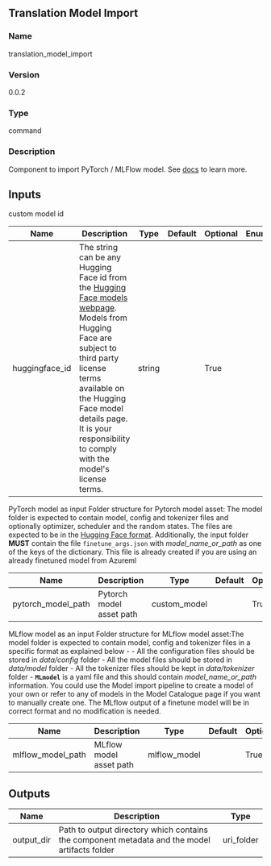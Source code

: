 ## Translation Model Import

### Name 

translation_model_import

### Version 

0.0.2

### Type 

command

### Description 

Component to import PyTorch / MLFlow model. See [docs](https://aka.ms/azureml/components/translation_model_import) to learn more.

## Inputs 

custom model id

| Name           | Description                                                                                                                                                                                                                                                                                                                                  | Type   | Default | Optional | Enum |
| -------------- | -------------------------------------------------------------------------------------------------------------------------------------------------------------------------------------------------------------------------------------------------------------------------------------------------------------------------------------------- | ------ | ------- | -------- | ---- |
| huggingface_id | The string can be any Hugging Face id from the [Hugging Face models webpage](https://huggingface.co/models?pipeline_tag=translation&sort=downloads). Models from Hugging Face are subject to third party license terms available on the Hugging Face model details page. It is your responsibility to comply with the model's license terms. | string |         | True     |      |

PyTorch model as input Folder structure for Pytorch model asset: The model folder is expected to contain model, config and tokenizer files and optionally optimizer, scheduler and the random states. The files are expected to be in the [Hugging Face format](https://huggingface.co/bert-base-uncased/tree/main). Additionally, the input folder **MUST** contain the file `finetune_args.json` with *model_name_or_path* as one of the keys of the dictionary. This file is already created if you are using an already finetuned model from Azureml

| Name               | Description              | Type         | Default | Optional | Enum |
| ------------------ | ------------------------ | ------------ | ------- | -------- | ---- |
| pytorch_model_path | Pytorch model asset path | custom_model |         | True     |      |

MLflow model as an input Folder structure for MLflow model asset:The model folder is expected to contain model, config and tokenizer files in a specific format as explained below - - All the configuration files should be stored in _data/config_ folder - All the model files should be stored in _data/model_ folder - All the tokenizer files should be kept in _data/tokenizer_ folder - **`MLmodel`** is a yaml file and this should contain _model_name_or_path_ information. You could use the Model import pipeline to create a model of your own or refer to any of models in the Model Catalogue page if you want to manually create one. The MLflow output of a finetune model will be in correct format and no modification is needed.

| Name              | Description             | Type         | Default | Optional | Enum |
| ----------------- | ----------------------- | ------------ | ------- | -------- | ---- |
| mlflow_model_path | MLflow model asset path | mlflow_model |         | True     |      |

## Outputs 

| Name       | Description                                                                                   | Type       |
| ---------- | --------------------------------------------------------------------------------------------- | ---------- |
| output_dir | Path to output directory which contains the component metadata and the model artifacts folder | uri_folder |